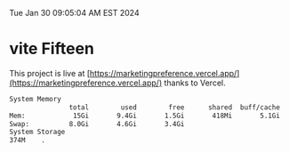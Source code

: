 Tue Jan 30 09:05:04 AM EST 2024

# vite Fifteen


This project is live at [https://marketingpreference.vercel.app/](https://marketingpreference.vercel.app/) thanks to Vercel.

```bash
System Memory
               total        used        free      shared  buff/cache   available
Mem:            15Gi       9.4Gi       1.5Gi       418Mi       5.1Gi       5.8Gi
Swap:          8.0Gi       4.6Gi       3.4Gi
System Storage
374M	.
```
